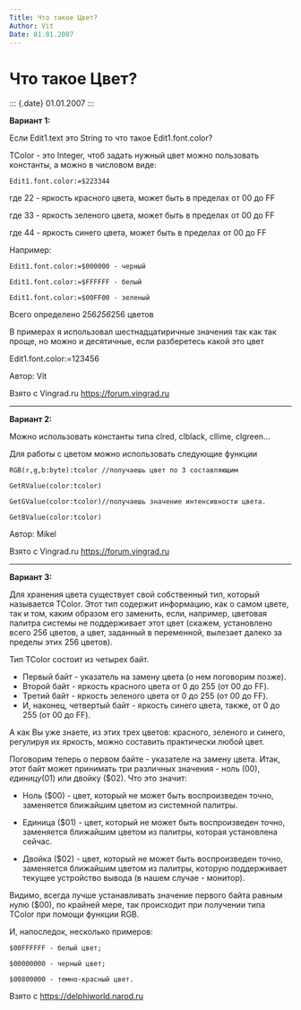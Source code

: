 ```yaml
---
Title: Что такое Цвет?
Author: Vit
Date: 01.01.2007
---
```



Что такое Цвет?
===============

::: {.date}
01.01.2007
:::

**Вариант 1:**

Если Edit1.text это String то что такое Edit1.font.color?

TColor - это Integer, чтоб задать нужный цвет можно пользовать
константы, а можно в числовом виде:

    Edit1.font.color:=$223344

где 22 - яркость красного цвета, может быть в пределах от 00 до FF

где 33 - яркость зеленого цвета, может быть в пределах от 00 до FF

где 44 - яркость синего цвета, может быть в пределах от 00 до FF

Например:

    Edit1.font.color:=$000000 - черный

    Edit1.font.color:=$FFFFFF - белый

    Edit1.font.color:=$00FF00 - зеленый

Всего определено 256*256*256 цветов

В примерах я использовал шестнадцатиричные значения так как так проще,
но можно и десятичные, если разберетесь какой это цвет

Edit1.font.color:=123456

Автор: Vit

Взято с Vingrad.ru <https://forum.vingrad.ru>

------------------------------------------------------------------------
**Вариант 2:**

Можно использовать константы типа clred, clblack, cllime, clgreen...

Для работы с цветом можно использовать следующие функции

    RGB(r,g,b:byte):tcolor //получаешь цвет по 3 составляющим
    
    GetRValue(color:tcolor)
    
    GetGValue(color:tcolor)//получаешь значение интенсивности цвета.
    
    GetBValue(color:tcolor)

Автор: Mikel

Взято с Vingrad.ru <https://forum.vingrad.ru>

------------------------------------------------------------------------
**Вариант 3:**


Для хранения цвета существует свой собственный тип, который называется
TColor. Этот тип содержит информацию, как о самом цвете, так и том,
каким образом его заменить, если, например, цветовая палитра системы не
поддерживает этот цвет (скажем, установлено всего 256 цветов, а цвет,
заданный в переменной, вылезает далеко за пределы этих 256 цветов).

Тип TColor состоит из четырех байт.
- Первый байт - указатель на замену
цвета (о нем поговорим позже).
- Второй байт - яркость красного цвета от 0
до 255 (от 00 до FF).
- Третий байт - яркость зеленого цвета от 0 до 255
(от 00 до FF).
- И, наконец, четвертый байт - яркость синего цвета, также,
от 0 до 255 (от 00 до FF).

А как Вы уже знаете, из этих трех цветов: красного, зеленого и синего,
регулируя их яркость, можно составить практически любой цвет.

Поговорим теперь о первом байте - указателе на замену цвета. Итак, этот
байт может принимать три различных значения - ноль ($00), единицу
($01) или двойку ($02). Что это значит:

- Ноль ($00) - цвет, который не может быть воспроизведен точно,
заменяется ближайшим цветом из системной палитры.

- Единица ($01) - цвет, который не может быть воспроизведен точно,
заменяется ближайшим цветом из палитры, которая установлена сейчас.

- Двойка ($02) - цвет, который не может быть воспроизведен точно,
заменяется ближайшим цветом из палитры, которую поддерживает текущее
устройство вывода (в нашем случае - монитор).

Видимо, всегда лучше устанавливать значение первого байта равным нулю
($00), по крайней мере, так происходит при получении типа TColor при
помощи функции RGB.

И, напоследок, несколько примеров:

    $00FFFFFF - белый цвет;

    $00000000 - черный цвет;

    $00800000 - темно-красный цвет.

Взято с <https://delphiworld.narod.ru>
